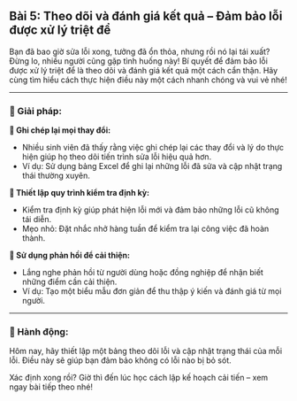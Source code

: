 ## Bài 5: Theo dõi và đánh giá kết quả – Đảm bảo lỗi được xử lý triệt để

Bạn đã bao giờ sửa lỗi xong, tưởng đã ổn thỏa, nhưng rồi nó lại tái xuất? Đừng lo, nhiều người cũng gặp tình huống này! Bí quyết để đảm bảo lỗi được xử lý triệt để là theo dõi và đánh giá kết quả một cách cẩn thận. Hãy cùng tìm hiểu cách thực hiện điều này một cách nhanh chóng và vui vẻ nhé!

---

### 📌 Giải pháp:

**🔹 Ghi chép lại mọi thay đổi:**

- Nhiều sinh viên đã thấy rằng việc ghi chép lại các thay đổi và lý do thực hiện giúp họ theo dõi tiến trình sửa lỗi hiệu quả hơn.  
- Ví dụ: Sử dụng bảng Excel để ghi lại những lỗi đã sửa và cập nhật trạng thái thường xuyên.

**🔹 Thiết lập quy trình kiểm tra định kỳ:**

- Kiểm tra định kỳ giúp phát hiện lỗi mới và đảm bảo những lỗi cũ không tái diễn.  
- Mẹo nhỏ: Đặt nhắc nhở hàng tuần để kiểm tra lại công việc đã hoàn thành.

**🔹 Sử dụng phản hồi để cải thiện:**

- Lắng nghe phản hồi từ người dùng hoặc đồng nghiệp để nhận biết những điểm cần cải thiện.  
- Ví dụ: Tạo một biểu mẫu đơn giản để thu thập ý kiến và đánh giá từ mọi người.

---

### 🚀 Hành động:

Hôm nay, hãy thiết lập một bảng theo dõi lỗi và cập nhật trạng thái của mỗi lỗi. Điều này sẽ giúp bạn đảm bảo không có lỗi nào bị bỏ sót.

Xác định xong rồi? Giờ thì đến lúc học cách lập kế hoạch cải tiến – xem ngay bài tiếp theo nhé!